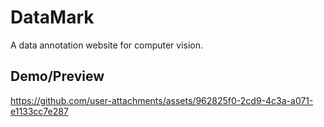 # DataMark
A data annotation website for computer vision. 

## Demo/Preview
https://github.com/user-attachments/assets/962825f0-2cd9-4c3a-a071-e1133cc7e287

